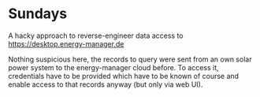 # Sundays

A hacky approach to reverse-engineer data access to https://desktop.energy-manager.de

Nothing suspicious here, the records to query were sent from an own solar power system to the energy-manager cloud before. To access it, credentials have to be provided which have to be known of course and enable access to that records anyway (but only via web UI).
